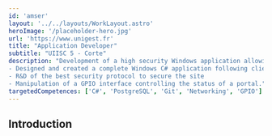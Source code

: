 ```yaml
---
id: 'amser'
layout: '../../layouts/WorkLayout.astro'
heroImage: '/placeholder-hero.jpg'
url: 'https://www.unigest.fr'
title: "Application Developer"
subtitle: "UIISC 5 - Corte"
description: "Development of a high security Windows application allowing access control to a protected military facility using a UHF reader and RFID badges
- Designed and created a complete Windows C# application following client directives
- R&D of the best security protocol to secure the site
- Manipulation of a GPIO interface controlling the status of a portal."
targetedCompetences: ['C#', 'PostgreSQL', 'Git', 'Networking', 'GPIO']
---
```


## Introduction
